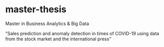 # master-thesis
Master in Business Analytics &amp; Big Data

"Sales prediction and anomaly detection in times of COVID-19 using data from the stock market and the international press”
